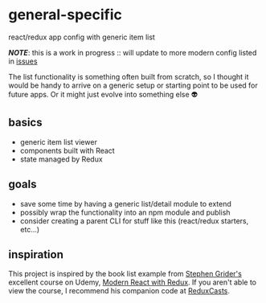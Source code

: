# general-specific

react/redux app config with generic item list

**_NOTE_**: this is a work in progress :: will update to more modern config listed in [issues](https://github.com/zanuka/general-specific/issues)

The list functionality is something often built from scratch, so I thought it would be handy to arrive on a generic setup or starting point to be used for future apps. Or it might just evolve into something else :alien:

## basics
- generic item list viewer
- components built with React
- state managed by Redux

## goals
- save some time by having a generic list/detail module to extend
- possibly wrap the functionality into an npm module and publish
- consider creating a parent CLI for stuff like this (react/redux starters, etc...)

## inspiration
This project is inspired by the book list example from [Stephen Grider's](https://github.com/StephenGrider) excellent course on Udemy, [Modern React with Redux](https://www.udemy.com/react-redux). If you aren't able to view the course, I recommend his companion code at [ReduxCasts](https://github.com/StephenGrider/ReduxCasts). 
